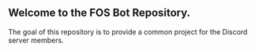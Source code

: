 ## Welcome to the FOS Bot Repository. 
The goal of this repository is to provide a common project for the Discord server members.
